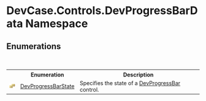 # DevCase.Controls.DevProgressBarData Namespace
 




## Enumerations
&nbsp;<table><tr><th></th><th>Enumeration</th><th>Description</th></tr><tr><td>![Public enumeration](media/pubenumeration.gif "Public enumeration")</td><td><a href="T_DevCase_Controls_DevProgressBarData_DevProgressBarState">DevProgressBarState</a></td><td>
Specifies the state of a <a href="T_DevCase_Controls_DevProgressBar">DevProgressBar</a> control.</td></tr></table>&nbsp;
